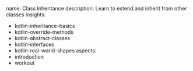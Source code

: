 name: Class Inheritance
description: Learn to extend and inherit from other classes
insights:
  - kotlin-inheritance-basics
  - kotlin-override-methods
  - kotlin-abstract-classes
  - kotlin-interfaces
  - kotlin-real-world-shapes
aspects:
  - introduction
  - workout 